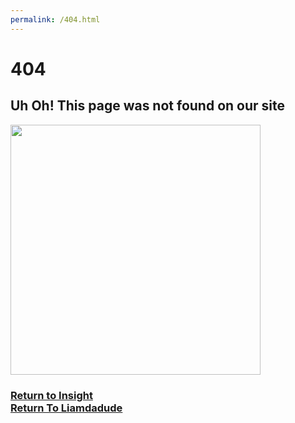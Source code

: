 ```yaml
---
permalink: /404.html
---
```

<html>
 <head>
   <link href="global.css" rel="stylesheet" type="text/css" />
 </head>

 <body>
<h1>404</h1>
<h2>Uh Oh! This page was not found on our site</h2>
<img src="https://nineplanets.org/wp-content/uploads/2020/09/LIFT-Mars-the-Red-Planet-1600x900-1.jpg" height="400">
<h3><a href="/InsightAerospace/home.html">Return to Insight</a><br><a href="/index.html">Return To Liamdadude</a></h3>
 </body>
 </html> 
